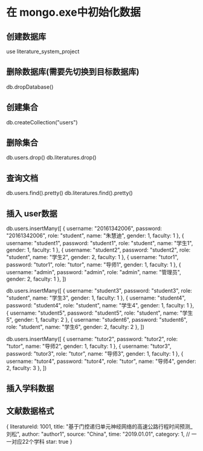# 在 mongo.exe中初始化数据 
## 创建数据库
use literature_system_project

## 删除数据库(需要先切换到目标数据库)
db.dropDatabase()

## 创建集合
db.createCollection("users")

## 删除集合
db.users.drop()
db.literatures.drop()


## 查询文档
db.users.find().pretty()
db.literatures.find().pretty()

## 插入 user数据
db.users.insertMany([
  {
    username: "20161342006",
    password: "20161342006",
    role: "student",
    name: "朱慧迪",
    gender: 1,
    faculty: 1
  },
  {
    username: "student1",
    password: "student1",
    role: "student",
    name: "学生1",
    gender: 1,
    faculty: 1
  },
  {
    username: "student2",
    password: "student2",
    role: "student",
    name: "学生2",
    gender: 2,
    faculty: 1
  },
  {
    username: "tutor1",
    password: "tutor1",
    role: "tutor",
    name: "导师1",
    gender: 1,
    faculty: 1
  },
  {
    username: "admin",
    password: "admin",
    role: "admin",
    name: "管理员",
    gender: 2,
    faculty: 1
  },
])

db.users.insertMany([
  {
    username: "student3",
    password: "student3",
    role: "student",
    name: "学生3",
    gender: 1,
    faculty: 1
  },
  {
    username: "student4",
    password: "student4",
    role: "student",
    name: "学生4",
    gender: 1,
    faculty: 1
  },
  {
    username: "student5",
    password: "student5",
    role: "student",
    name: "学生5",
    gender: 1,
    faculty: 2
  },
  {
    username: "student6",
    password: "student6",
    role: "student",
    name: "学生6",
    gender: 2,
    faculty: 2
  },
])

db.users.insertMany([
  {
    username: "tutor2",
    password: "tutor2",
    role: "tutor",
    name: "导师2",
    gender: 1,
    faculty: 1
  },
  {
    username: "tutor3",
    password: "tutor3",
    role: "tutor",
    name: "导师3",
    gender: 1,
    faculty: 1
  },
  {
    username: "tutor4",
    password: "tutor4",
    role: "tutor",
    name: "导师4",
    gender: 2,
    faculty: 3
  },
])


## 插入学科数据


## 文献数据格式
{
  literatureId: 1001,
  title: "基于门控递归单元神经网络的高速公路行程时间预测_刘松",
  author: "author1",
  source: "China",
  time: "2019.01.01",
  category: 1, // 一一对应22个学科
  star: true
}
